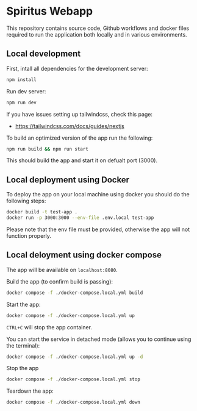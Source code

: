 # Spiritus Webapp

This repository contains source code, Github workflows and docker files required to run the application both locally and in various environments.

## Local development
First, intall all dependencies for the development server:
```bash
npm install
```

Run dev server:
```bash
npm run dev
```

If you have issues setting up tailwindcss, check this page:
- https://tailwindcss.com/docs/guides/nextjs

To build an optimized version of the app run the following:

```bash
npm run build && npm run start
```

This should build the app and start it on defualt port (3000).

## Local deployment using Docker
To deploy the app on your local machine using docker you should do the following steps:
```bash
docker build -t test-app .
docker run -p 3000:3000 --env-file .env.local test-app
```

Please note that the env file must be provided, otherwise the app will not function properly.

## Local deloyment using docker compose
The app will be available on `localhost:8080`.

Build the app (to confirm build is passing):
```bash
docker compose -f ./docker-compose.local.yml build
```

Start the app:
```bash
docker compose -f ./docker-compose.local.yml up
```

`CTRL+C` will stop the app container.

You can start the service in detached mode (allows you to continue using the terminal):
```bash
docker compose -f ./docker-compose.local.yml up -d
```

Stop the app
```bash
docker compose -f ./docker-compose.local.yml stop
```

Teardown the app:
```bash
docker compose -f ./docker-compose.local.yml down
```
